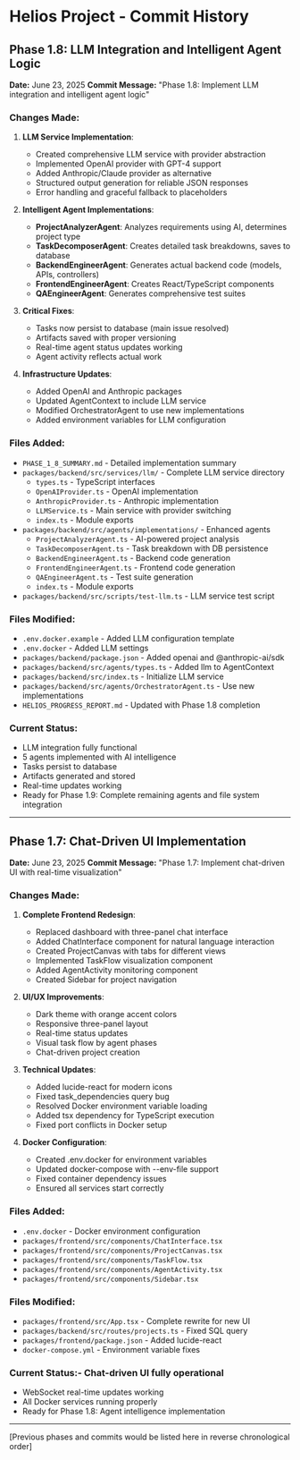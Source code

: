 # Helios Project - Commit History

## Phase 1.8: LLM Integration and Intelligent Agent Logic
**Date:** June 23, 2025
**Commit Message:** "Phase 1.8: Implement LLM integration and intelligent agent logic"

### Changes Made:
1. **LLM Service Implementation**:
   - Created comprehensive LLM service with provider abstraction
   - Implemented OpenAI provider with GPT-4 support
   - Added Anthropic/Claude provider as alternative
   - Structured output generation for reliable JSON responses
   - Error handling and graceful fallback to placeholders

2. **Intelligent Agent Implementations**:
   - **ProjectAnalyzerAgent**: Analyzes requirements using AI, determines project type
   - **TaskDecomposerAgent**: Creates detailed task breakdowns, saves to database
   - **BackendEngineerAgent**: Generates actual backend code (models, APIs, controllers)
   - **FrontendEngineerAgent**: Creates React/TypeScript components
   - **QAEngineerAgent**: Generates comprehensive test suites

3. **Critical Fixes**:
   - Tasks now persist to database (main issue resolved)
   - Artifacts saved with proper versioning
   - Real-time agent status updates working
   - Agent activity reflects actual work

4. **Infrastructure Updates**:
   - Added OpenAI and Anthropic packages
   - Updated AgentContext to include LLM service
   - Modified OrchestratorAgent to use new implementations
   - Added environment variables for LLM configuration

### Files Added:
- `PHASE_1_8_SUMMARY.md` - Detailed implementation summary
- `packages/backend/src/services/llm/` - Complete LLM service directory
  - `types.ts` - TypeScript interfaces
  - `OpenAIProvider.ts` - OpenAI implementation
  - `AnthropicProvider.ts` - Anthropic implementation
  - `LLMService.ts` - Main service with provider switching
  - `index.ts` - Module exports
- `packages/backend/src/agents/implementations/` - Enhanced agents
  - `ProjectAnalyzerAgent.ts` - AI-powered project analysis
  - `TaskDecomposerAgent.ts` - Task breakdown with DB persistence
  - `BackendEngineerAgent.ts` - Backend code generation
  - `FrontendEngineerAgent.ts` - Frontend code generation
  - `QAEngineerAgent.ts` - Test suite generation
  - `index.ts` - Module exports
- `packages/backend/src/scripts/test-llm.ts` - LLM service test script

### Files Modified:
- `.env.docker.example` - Added LLM configuration template
- `.env.docker` - Added LLM settings
- `packages/backend/package.json` - Added openai and @anthropic-ai/sdk
- `packages/backend/src/agents/types.ts` - Added llm to AgentContext
- `packages/backend/src/index.ts` - Initialize LLM service
- `packages/backend/src/agents/OrchestratorAgent.ts` - Use new implementations
- `HELIOS_PROGRESS_REPORT.md` - Updated with Phase 1.8 completion

### Current Status:
- LLM integration fully functional
- 5 agents implemented with AI intelligence
- Tasks persist to database
- Artifacts generated and stored
- Real-time updates working
- Ready for Phase 1.9: Complete remaining agents and file system integration

---

## Phase 1.7: Chat-Driven UI Implementation
**Date:** June 23, 2025
**Commit Message:** "Phase 1.7: Implement chat-driven UI with real-time visualization"

### Changes Made:
1. **Complete Frontend Redesign**:
   - Replaced dashboard with three-panel chat interface
   - Added ChatInterface component for natural language interaction
   - Created ProjectCanvas with tabs for different views
   - Implemented TaskFlow visualization component
   - Added AgentActivity monitoring component
   - Created Sidebar for project navigation

2. **UI/UX Improvements**:
   - Dark theme with orange accent colors
   - Responsive three-panel layout
   - Real-time status updates
   - Visual task flow by agent phases
   - Chat-driven project creation

3. **Technical Updates**:
   - Added lucide-react for modern icons
   - Fixed task_dependencies query bug
   - Resolved Docker environment variable loading
   - Added tsx dependency for TypeScript execution
   - Fixed port conflicts in Docker setup

4. **Docker Configuration**:
   - Created .env.docker for environment variables
   - Updated docker-compose with --env-file support
   - Fixed container dependency issues
   - Ensured all services start correctly

### Files Added:
- `.env.docker` - Docker environment configuration
- `packages/frontend/src/components/ChatInterface.tsx`
- `packages/frontend/src/components/ProjectCanvas.tsx`
- `packages/frontend/src/components/TaskFlow.tsx`
- `packages/frontend/src/components/AgentActivity.tsx`
- `packages/frontend/src/components/Sidebar.tsx`

### Files Modified:
- `packages/frontend/src/App.tsx` - Complete rewrite for new UI
- `packages/backend/src/routes/projects.ts` - Fixed SQL query
- `packages/frontend/package.json` - Added lucide-react
- `docker-compose.yml` - Environment variable fixes

### Current Status:- Chat-driven UI fully operational
- WebSocket real-time updates working
- All Docker services running properly
- Ready for Phase 1.8: Agent intelligence implementation

---

[Previous phases and commits would be listed here in reverse chronological order]
